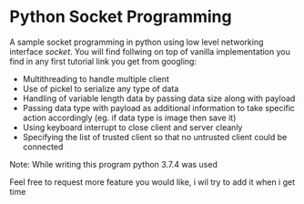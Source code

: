 # Python Socket Programming

A sample socket programming in python using low level networking interface *socket*. You will find follwing on top of vanilla implementation you find in any first tutorial link you get from googling:
* Multithreading to handle multiple client
* Use of pickel to serialize any type of data 
* Handling of variable length data by passing data size along with payload
* Passing data type with payload as additional information to take specific action accordingly (eg. if data type is image then save it)
* Using keyboard interrupt to close client and server cleanly
* Specifying the list of trusted client so that no untrusted client could be connected

Note: While writing this program python 3.7.4 was used

Feel free to request more feature you would like, i wil try to add it when i get time

